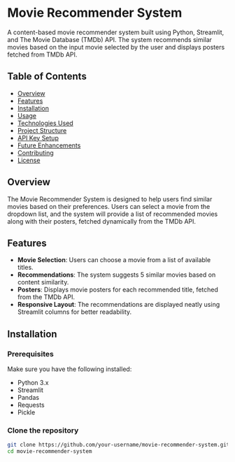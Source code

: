 # Movie Recommender System

A content-based movie recommender system built using Python, Streamlit, and The Movie Database (TMDb) API. The system recommends similar movies based on the input movie selected by the user and displays posters fetched from TMDb API.

## Table of Contents
- [Overview](#overview)
- [Features](#features)
- [Installation](#installation)
- [Usage](#usage)
- [Technologies Used](#technologies-used)
- [Project Structure](#project-structure)
- [API Key Setup](#api-key-setup)
- [Future Enhancements](#future-enhancements)
- [Contributing](#contributing)
- [License](#license)

## Overview
The Movie Recommender System is designed to help users find similar movies based on their preferences. Users can select a movie from the dropdown list, and the system will provide a list of recommended movies along with their posters, fetched dynamically from the TMDb API.

## Features
- **Movie Selection**: Users can choose a movie from a list of available titles.
- **Recommendations**: The system suggests 5 similar movies based on content similarity.
- **Posters**: Displays movie posters for each recommended title, fetched from the TMDb API.
- **Responsive Layout**: The recommendations are displayed neatly using Streamlit columns for better readability.

## Installation

### Prerequisites
Make sure you have the following installed:
- Python 3.x
- Streamlit
- Pandas
- Requests
- Pickle

### Clone the repository
```bash
git clone https://github.com/your-username/movie-recommender-system.git
cd movie-recommender-system

